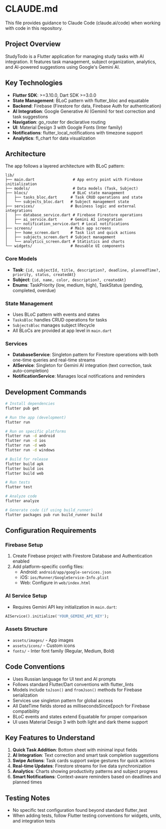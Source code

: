 # CLAUDE.md

This file provides guidance to Claude Code (claude.ai/code) when working with code in this repository.

## Project Overview

StudyTodo is a Flutter application for managing study tasks with AI integration. It features task management, subject organization, analytics, and AI-powered suggestions using Google's Gemini AI.

## Key Technologies

- **Flutter SDK**: >=3.10.0, Dart SDK >=3.0.0
- **State Management**: BLoC pattern with flutter_bloc and equatable
- **Backend**: Firebase (Firestore for data, Firebase Auth for authentication)
- **AI Integration**: Google Generative AI (Gemini) for text correction and task suggestions
- **Navigation**: go_router for declarative routing
- **UI**: Material Design 3 with Google Fonts (Inter family)
- **Notifications**: flutter_local_notifications with timezone support
- **Analytics**: fl_chart for data visualization

## Architecture

The app follows a layered architecture with BLoC pattern:

```
lib/
├── main.dart                 # App entry point with Firebase initialization
├── models/                   # Data models (Task, Subject)
├── blocs/                    # BLoC state management
│   ├── tasks_bloc.dart      # Task CRUD operations and state
│   └── subjects_bloc.dart   # Subject management state
├── services/                # Business logic and external integrations
│   ├── database_service.dart # Firebase Firestore operations
│   ├── ai_service.dart      # Gemini AI integration
│   └── notification_service.dart # Local notifications
├── screens/                 # Main app screens
│   ├── home_screen.dart     # Task list and quick actions
│   ├── subjects_screen.dart # Subject management
│   └── analytics_screen.dart # Statistics and charts
└── widgets/                 # Reusable UI components
```

### Core Models

- **Task**: `{id, subjectId, title, description?, deadline, plannedTime?, priority, status, createdAt}`
- **Subject**: `{id, name, color, description?, createdAt}`
- **Enums**: TaskPriority (low, medium, high), TaskStatus (pending, completed, overdue)

### State Management

- Uses BLoC pattern with events and states
- `TasksBloc` handles CRUD operations for tasks
- `SubjectsBloc` manages subject lifecycle
- All BLoCs are provided at app level in `main.dart`

### Services

- **DatabaseService**: Singleton pattern for Firestore operations with both one-time queries and real-time streams
- **AIService**: Singleton for Gemini AI integration (text correction, task auto-completion)
- **NotificationService**: Manages local notifications and reminders

## Development Commands

```bash
# Install dependencies
flutter pub get

# Run the app (development)
flutter run

# Run on specific platforms
flutter run -d android
flutter run -d ios
flutter run -d web
flutter run -d windows

# Build for release
flutter build apk
flutter build ios
flutter build web

# Run tests
flutter test

# Analyze code
flutter analyze

# Generate code (if using build_runner)
flutter packages pub run build_runner build
```

## Configuration Requirements

### Firebase Setup
1. Create Firebase project with Firestore Database and Authentication enabled
2. Add platform-specific config files:
   - Android: `android/app/google-services.json`
   - iOS: `ios/Runner/GoogleService-Info.plist`
   - Web: Configure in `web/index.html`

### AI Service Setup
- Requires Gemini API key initialization in `main.dart`:
```dart
AIService().initialize('YOUR_GEMINI_API_KEY');
```

### Assets Structure
- `assets/images/` - App images
- `assets/icons/` - Custom icons
- `fonts/` - Inter font family (Regular, Medium, Bold)

## Code Conventions

- Uses Russian language for UI text and AI prompts
- Follows standard Flutter/Dart conventions with flutter_lints
- Models include `toJson()` and `fromJson()` methods for Firebase serialization
- Services use singleton pattern for global access
- All DateTime fields stored as millisecondsSinceEpoch for Firebase compatibility
- BLoC events and states extend Equatable for proper comparison
- UI uses Material Design 3 with both light and dark theme support

## Key Features to Understand

1. **Quick Task Addition**: Bottom sheet with minimal input fields
2. **AI Integration**: Text correction and smart task completion suggestions
3. **Swipe Actions**: Task cards support swipe gestures for quick actions
4. **Real-time Updates**: Firestore streams for live data synchronization
5. **Analytics**: Charts showing productivity patterns and subject progress
6. **Smart Notifications**: Context-aware reminders based on deadlines and planned times

## Testing Notes

- No specific test configuration found beyond standard flutter_test
- When adding tests, follow Flutter testing conventions for widgets, units, and integration tests